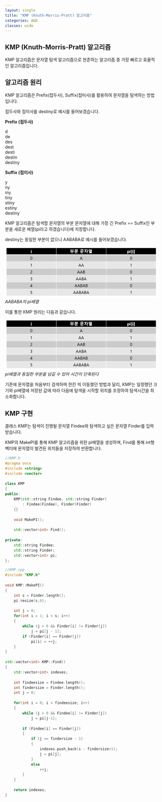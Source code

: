 ```yaml
---
layout: single
title: "KMP (Knuth-Morris-Pratt) 알고리즘"
categories: A&D
classes: wide
---
```


## KMP (Knuth-Morris-Pratt) 알고리즘

KMP 알고리즘은 문자열 탐색 알고리즘으로 현존하는 알고리즘 중 가장 빠르고 효율적인 알고리즘입니다.


## 알고리즘 원리

KMP 알고리즘은 Prefix(접두사), Suffix(접미사)를 활용하여 문자열을 탐색하는 방법입니다.

접두사와 접미사를 destiny로 예시를 들어보겠습니다.


**Prefix (접두사)**

d   
de   
des   
dest   
desti   
destin    
destiny   


**Suffix (접미사)**

y   
ny   
iny   
tiny   
stiny   
estiny   
destiny   


KMP 알고리즘은 탐색할 문자열의 부분 문자열에 대해 가장 긴 Prefix == Suffix인 부분을 새로운 배열(pi라고 하겠습니다)에 저장합니다.

destiny는 동일한 부분이 없으니 AABABA로 예시를 들어보겠습니다.

![](/assets/images/A&D/KMPAABABA.PNG)
*AABABA의 pi배열*


이를 통한 KMP 원리는 다음과 같습니다.

![](/assets/images/A&D/KMPAABABA.PNG)
*pi배열과 동일한 부분을 넘길 수 있어 시간이 단축된다*

기존에 문자열을 처음부터 검색하며 한칸 씩 이동했던 방법과 달리, KMP는 일정했던 크기와 pi배열에 저장된 값에 따라 다음에 탐색을 시작할 위치를 조정하여 탐색시간을 최소화합니다.


## KMP 구현

클래스 KMP는 탐색이 진행될 문자열 Findee와 탐색하고 싶은 문자열 Finder를 입력받습니다.

KMP의 MakePI를 통해 KMP 알고리즘을 위한 pi배열을 생성하며, Find를 통해 int형 벡터에 문자열이 발견된 위치들을 저장하여 반환합니다.

```cpp
//KMP.h
#pragma once
#include <string>
#include <vector>

class KMP
{
public:
	KMP(std::string Findee, std::string Finder)
		: Findee(Findee), Finder(Finder)
	{}

	void MakePI();

	std::vector<int> Find();

private:
	std::string Findee;
	std::string Finder;
	std::vector<int> pi;
};
```

```cpp
//KMP.cpp
#include "KMP.h"

void KMP::MakePI()
{
	int s = Finder.length();
	pi.resize(s,0);

	int j = 0;
	for(int i = 1; i < s; i++)
	{
		while (j > 0 && Finder[i] != Finder[j])
			j = pi[j - 1];
		if (Finder[i] == Finder[j])
			pi[i] = ++j;
	}
}

std::vector<int> KMP::Find()
{
	std::vector<int> indexes;

	int findeesize = Findee.length();
	int findersize = Finder.length();
	int j = 0;

	for(int i = 0; i < findeesize; i++)
	{
		while (j > 0 && Findee[i] != Finder[j])
			j = pi[j-1];

		if (Findee[i] == Finder[j])
		{
			if (j == findersize - 1)
			{
				indexes.push_back(i - findersize+1);
				j = pi[j];
			}
			else
				++j;
		}
	}

	return indexes;
}

```
